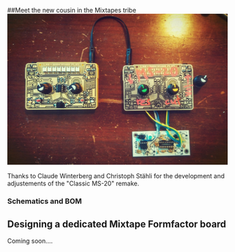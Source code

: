 ##Meet the new cousin in the Mixtapes tribe
![](/images/Mixtape_meets_MS-20.jpg)

Thanks to Claude Winterberg and Christoph Stähli for the development and adjustements of the "Classic MS-20" remake.

### Schematics and BOM



## Designing a dedicated Mixtape Formfactor board

Coming soon....

